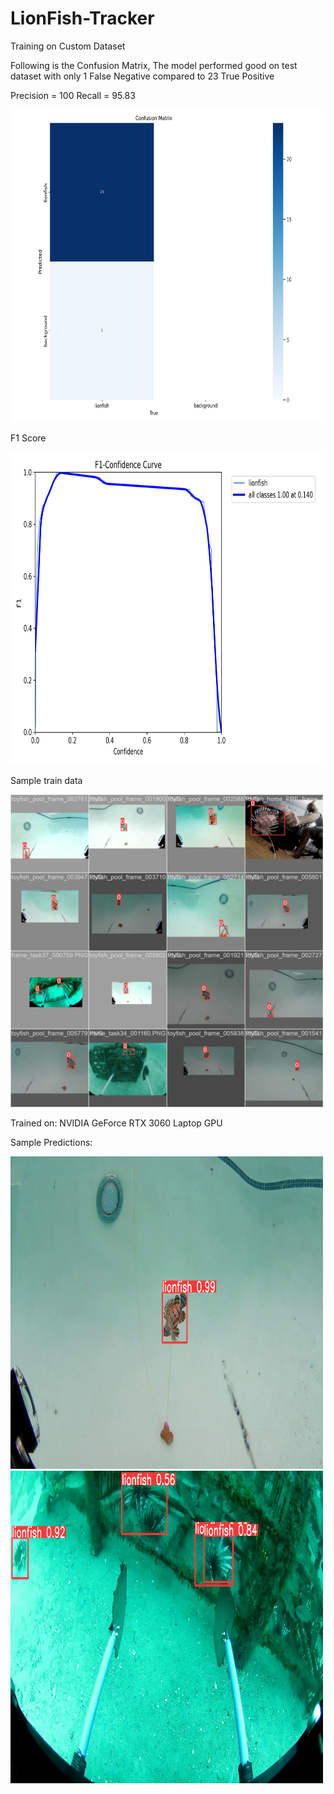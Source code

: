 # LionFish-Tracker

Training on Custom Dataset

Following is the Confusion Matrix, The model performed good on test dataset with only 1 False Negative compared to 23 True Positive

Precision = 100
Recall = 95.83

<img src="./assets/confusion_matrix.jpg" width="500" height="500"/>

F1 Score

<img src="./assets/f1_curve.jpg" width="500" height="500"/>


Sample train data

<img src="./assets/sample_train_data.jpg" width="500" height="500"/>

Trained on: NVIDIA GeForce RTX 3060 Laptop GPU

Sample Predictions:

<img src="./assets/test_prediction2.jpg" width="500" height="500"/>

<img src="./assets/test_prediction.jpg" width="500" height="500"/>

